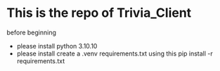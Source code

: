 # This is the repo of Trivia_Client

before beginning

- please install python 3.10.10
- please install create a .venv requirements.txt using this
    pip install -r requirements.txt
